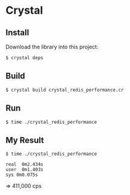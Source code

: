 # Crystal

## Install

Download the library into this project:

```
$ crystal deps
```

## Build

```
$ crystal build crystal_redis_performance.cr
```

## Run

```
$ time ./crystal_redis_performance
```

## My Result

```
$ time ./crystal_redis_performance

real  0m2.434s
user  0m1.403s
sys 0m0.075s
```

=> 411,000 cps



